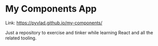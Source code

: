 # My Components App

Link: https://pyvlad.github.io/my-components/

Just a repository to exercise and tinker while learning React and all the related tooling.

